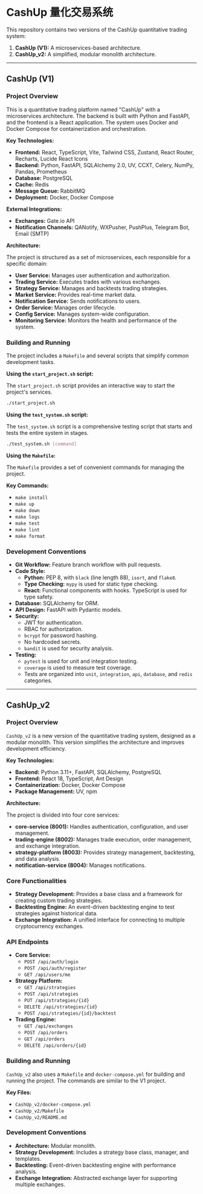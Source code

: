 # CashUp 量化交易系统

This repository contains two versions of the CashUp quantitative trading system:

1.  **CashUp (V1):** A microservices-based architecture.
2.  **CashUp_v2:** A simplified, modular monolith architecture.

---

## CashUp (V1)

### Project Overview

This is a quantitative trading platform named "CashUp" with a microservices architecture. The backend is built with Python and FastAPI, and the frontend is a React application. The system uses Docker and Docker Compose for containerization and orchestration.

**Key Technologies:**

*   **Frontend:** React, TypeScript, Vite, Tailwind CSS, Zustand, React Router, Recharts, Lucide React Icons
*   **Backend:** Python, FastAPI, SQLAlchemy 2.0, UV, CCXT, Celery, NumPy, Pandas, Prometheus
*   **Database:** PostgreSQL
*   **Cache:** Redis
*   **Message Queue:** RabbitMQ
*   **Deployment:** Docker, Docker Compose

**External Integrations:**

*   **Exchanges:** Gate.io API
*   **Notification Channels:** QANotify, WXPusher, PushPlus, Telegram Bot, Email (SMTP)

**Architecture:**

The project is structured as a set of microservices, each responsible for a specific domain:

*   **User Service:** Manages user authentication and authorization.
*   **Trading Service:** Executes trades with various exchanges.
*   **Strategy Service:** Manages and backtests trading strategies.
*   **Market Service:** Provides real-time market data.
*   **Notification Service:** Sends notifications to users.
*   **Order Service:** Manages order lifecycle.
*   **Config Service:** Manages system-wide configuration.
*   **Monitoring Service:** Monitors the health and performance of the system.

### Building and Running

The project includes a `Makefile` and several scripts that simplify common development tasks.

**Using the `start_project.sh` script:**

The `start_project.sh` script provides an interactive way to start the project's services.

```bash
./start_project.sh
```

**Using the `test_system.sh` script:**

The `test_system.sh` script is a comprehensive testing script that starts and tests the entire system in stages.

```bash
./test_system.sh [command]
```

**Using the `Makefile`:**

The `Makefile` provides a set of convenient commands for managing the project.

**Key Commands:**

*   `make install`
*   `make up`
*   `make down`
*   `make logs`
*   `make test`
*   `make lint`
*   `make format`

### Development Conventions

*   **Git Workflow:** Feature branch workflow with pull requests.
*   **Code Style:**
    *   **Python:** PEP 8, with `black` (line length 88), `isort`, and `flake8`.
    *   **Type Checking:** `mypy` is used for static type checking.
    *   **React:** Functional components with hooks. TypeScript is used for type safety.
*   **Database:** SQLAlchemy for ORM.
*   **API Design:** FastAPI with Pydantic models.
*   **Security:**
    *   JWT for authentication.
    *   RBAC for authorization.
    *   `bcrypt` for password hashing.
    *   No hardcoded secrets.
    *   `bandit` is used for security analysis.
*   **Testing:**
    *   `pytest` is used for unit and integration testing.
    *   `coverage` is used to measure test coverage.
    *   Tests are organized into `unit`, `integration`, `api`, `database`, and `redis` categories.

---

## CashUp_v2

### Project Overview

`CashUp_v2` is a new version of the quantitative trading system, designed as a modular monolith. This version simplifies the architecture and improves development efficiency.

**Key Technologies:**

*   **Backend:** Python 3.11+, FastAPI, SQLAlchemy, PostgreSQL
*   **Frontend:** React 18, TypeScript, Ant Design
*   **Containerization:** Docker, Docker Compose
*   **Package Management:** UV, npm

**Architecture:**

The project is divided into four core services:

*   **core-service (8001):** Handles authentication, configuration, and user management.
*   **trading-engine (8002):** Manages trade execution, order management, and exchange integration.
*   **strategy-platform (8003):** Provides strategy management, backtesting, and data analysis.
*   **notification-service (8004):** Manages notifications.

### Core Functionalities

*   **Strategy Development:** Provides a base class and a framework for creating custom trading strategies.
*   **Backtesting Engine:** An event-driven backtesting engine to test strategies against historical data.
*   **Exchange Integration:** A unified interface for connecting to multiple cryptocurrency exchanges.

### API Endpoints

*   **Core Service:**
    *   `POST /api/auth/login`
    *   `POST /api/auth/register`
    *   `GET /api/users/me`
*   **Strategy Platform:**
    *   `GET /api/strategies`
    *   `POST /api/strategies`
    *   `PUT /api/strategies/{id}`
    *   `DELETE /api/strategies/{id}`
    *   `POST /api/strategies/{id}/backtest`
*   **Trading Engine:**
    *   `GET /api/exchanges`
    *   `POST /api/orders`
    *   `GET /api/orders`
    *   `DELETE /api/orders/{id}`

### Building and Running

`CashUp_v2` also uses a `Makefile` and `docker-compose.yml` for building and running the project. The commands are similar to the V1 project.

**Key Files:**

*   `CashUp_v2/docker-compose.yml`
*   `CashUp_v2/Makefile`
*   `CashUp_v2/README.md`

### Development Conventions

*   **Architecture:** Modular monolith.
*   **Strategy Development:** Includes a strategy base class, manager, and templates.
*   **Backtesting:** Event-driven backtesting engine with performance analysis.
*   **Exchange Integration:** Abstracted exchange layer for supporting multiple exchanges.
